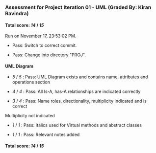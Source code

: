 ### Assessment for Project Iteration 01 - UML (Graded By: Kiran Ravindra)

#### Total score: _14_ / _15_

Run on November 17, 23:53:02 PM.

+ Pass: Switch to correct commit.



+ Pass: Change into directory "PROJ".


#### UML Diagram

+  _5_ / _5_ : Pass: UML Diagram exists and contains name, attributes and operations section



+  _4_ / _4_ : Pass: All Is-A, has-A  relationships are indicated correctly



+  _3_ / _4_ : Pass: Name roles, directionality, multiplicity indicated and is correct 

Multiplicity not indicated

+  _1_ / _1_ : Pass: Italics used for Virtual methods and abstract classes



+  _1_ / _1_ : Pass: Relevant notes added



#### Total score: _14_ / _15_

